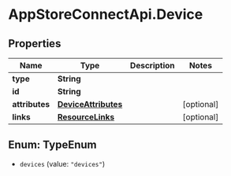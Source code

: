 # AppStoreConnectApi.Device

## Properties

Name | Type | Description | Notes
------------ | ------------- | ------------- | -------------
**type** | **String** |  | 
**id** | **String** |  | 
**attributes** | [**DeviceAttributes**](DeviceAttributes.md) |  | [optional] 
**links** | [**ResourceLinks**](ResourceLinks.md) |  | [optional] 



## Enum: TypeEnum


* `devices` (value: `"devices"`)




